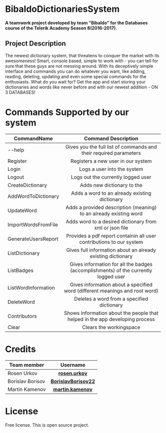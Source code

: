 # BibaldoDictionariesSystem

**A teamwork project developed by team "Bibaldo" for the Databases course of the Telerik Academy Season 8(2016-2017).**

## Project Description
The newest dictionary system, that threatens to conquer the market with its awesomeness! Smart, console based, simple to work with -
you can tell for sure that these guys are not messing around. With its deceptively simple interface and commands you can do whatever
you want, like adding, reading, deleting, updating and even some special commands for the enthusiasts. What do you wait for? Get
the app and start storing your dictionaries and words like never before and with our newest addition - ON 3 DATABASES!

# Commands Supported by our system
| CommandName           |  Command Description                                                                |
| -------------         | :--------:                                                                          |
| --help                | Gives you the full list of commands and their required parameters                   |
| Register              | Registers a new user in our system                                                  |
| Login                 | Logs a user into the system                                                         |
| Logout                | Logs out the currently logged user                                                  |
| CreateDictionary      | Adds new dictionary to the                                                          |
| AddWordToDictionary   | Adds a word to an already existing dictionary                                       |
| UpdateWord            |  Adds a provided description (meaning) to an already existing word                  |
| ImportWordsFromFile   | Adds word to a desired dictionary from xml or json file                             |
| GenerateUsersReport   | Provides a pdf report containin all user contributions to our system                |
| ListDictionary        | Gives full information about an already existing dictionary                         |
| ListBadges            | Gives information for all the badges (accomplishments) of the currently logged user |
| ListWordInformation   | Gives information about a specified word (different meanings and root word)         |
| DeleteWord            | Deletes a word from a specified dictionary                                          |
| Contributors          | Shows information about the people that helped in the app developing process        |
| Clear                 | Clears the workingspace                                                             |

# Credits
| Team member         | Username                                                                    |
| -------------       | :--------:                                                                  |
| Rosen Urkov         | [**rosen.urkov**](http://telerikacademy.com/Users/rosen.urkov)              |
| Borislav Borisov    | [**BorislavBorisov22**](http://telerikacademy.com/Users/BorislavBorisov22)  |
| Martin Kamenov      | [**martin.kamenov**](http://telerikacademy.com/Users/martin.kamenov)        |

# License
Free license. This is open source project.
